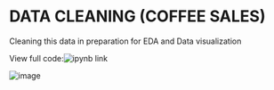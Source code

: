# **DATA CLEANING (COFFEE SALES)**

Cleaning this data in preparation for EDA and Data visualization

View full code:![ipynb link](https://github.com/mr-jxtr/Data_Analytics_Projects/blob/6b27dfcd8fdc89c02bcd6263cbe9b78459c445f6/Data%20Cleaning%20Coffee%20Sales/updated_coffee_sales_clean.ipynb)

![image](https://github.com/user-attachments/assets/972dd4c3-3d8a-475f-9264-9fef59e75c1d)
